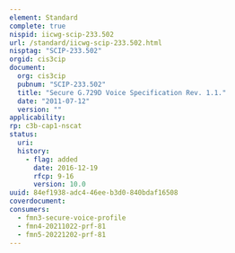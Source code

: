 ```yaml
---
element: Standard
complete: true
nispid: iicwg-scip-233.502
url: /standard/iicwg-scip-233.502.html
nisptag: "SCIP-233.502"
orgid: cis3cip
document:
  org: cis3cip
  pubnum: "SCIP-233.502"
  title: "Secure G.729D Voice Specification Rev. 1.1."
  date: "2011-07-12"
  version: ""
applicability:
rp: c3b-cap1-nscat
status:
  uri: 
  history: 
    - flag: added
      date: 2016-12-19
      rfcp: 9-16
      version: 10.0
uuid: 84ef1938-adc4-46ee-b3d0-840bdaf16508
coverdocument:
consumers:
  - fmn3-secure-voice-profile
  - fmn4-20211022-prf-81
  - fmn5-20221202-prf-81
---
```


